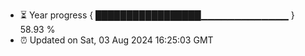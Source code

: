 - ⏳ Year progress { █████████████████▁▁▁▁▁▁▁▁▁▁▁▁▁ } 58.93 %
- ⏰ Updated on Sat, 03 Aug 2024 16:25:03 GMT

